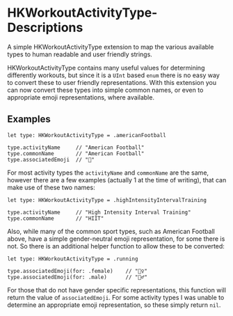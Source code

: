 # HKWorkoutActivityType-Descriptions
A simple HKWorkoutActivityType extension to map the various available types to human readable and user friendly strings.

HKWorkoutActivityType contains many useful values for determining differently workouts, but since it is a `UInt` based `enum` there is no easy way to convert these to user friendly representations. With this extension you can now convert these types into simple common names, or even to appropriate emoji representations, where available.

## Examples

```
let type: HKWorkoutActivityType = .americanFootball

type.activityName     // "American Football"
type.commonName       // "American Football"
type.associatedEmoji  // "🏈"
```

For most activity types the `activityName` and `commonName` are the same, however there are a few examples (actually 1 at the time of writing), that can make use of these two names:

```
let type: HKWorkoutActivityType = .highIntensityIntervalTraining

type.activityName     // "High Intensity Interval Training"
type.commonName       // "HIIT"
```

Also, while many of the common sport types, such as American Football above, have a simple gender-neutral emoji representation, for some there is not. So there is an additional helper function to allow these to be converted:

```
let type: HKWorkoutActivityType = .running

type.associatedEmoji(for: .female)    // "🏃‍♀️"
type.associatedEmoji(for: .male)      // "🏃‍♂️"
```

For those that do not have gender specific representations, this function will return the value of `associatedEmoji`. For some activity types I was unable to determine an appropriate emoji representation, so these simply return `nil`.
